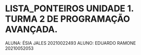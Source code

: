 # LISTA_PONTEIROS UNIDADE 1. TURMA 2 DE PROGRAMAÇÃO AVANÇADA. 
ALUNA: ÉSIA JALES 20210022493
ALUNO: EDUARDO RAMONE 20210052053
